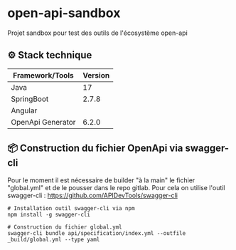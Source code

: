 # open-api-sandbox
Projet sandbox pour test des outils de l'écosystème open-api


## :gear: Stack technique 

| Framework/Tools     | Version |
|---------------------|---------|
| Java                | 17      |
| SpringBoot          | 2.7.8   |
| Angular             |         |
| OpenApi Generator   | 6.2.0   | 


## :package: Construction du fichier OpenApi via swagger-cli <a name="tools-build"></a>

Pour le moment il est nécessaire de builder "à la main" le fichier "global.yml" et de le pousser dans le repo gitlab.
Pour cela on utilise l'outil swagger-cli : https://github.com/APIDevTools/swagger-cli
```
# Installation outil swagger-cli via npm
npm install -g swagger-cli

# Construction du fichier global.yml
swagger-cli bundle api/specification/index.yml --outfile _build/global.yml --type yaml
```

